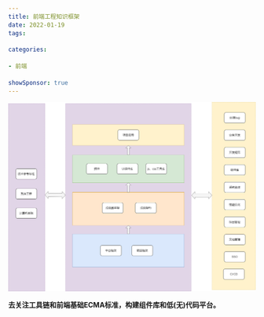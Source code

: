```yaml
---
title: 前端工程知识框架
date: 2022-01-19
tags: 

categories:

- 前端

showSponsor: true
---
```




![前端工程知识框架](/assets/a5.png)

**去关注工具链和前端基础ECMA标准，构建组件库和低(无)代码平台。**

